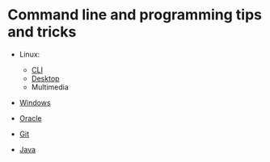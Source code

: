 # Command line and programming tips and tricks

- Linux:
  - [CLI](linux-cli.md)
  - [Desktop](linux-desktop.md)
  - Multimedia

- [Windows](windows.md)

- [Oracle](oracle.md)

- [Git](git.md)

- [Java](java.md)

